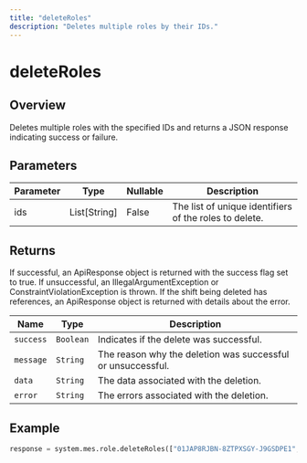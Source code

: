 ```yaml
---
title: "deleteRoles"
description: "Deletes multiple roles by their IDs."
---
```


# deleteRoles

## Overview
Deletes multiple roles with the specified IDs and returns a JSON response indicating success or failure.

## Parameters
| Parameter | Type         | Nullable | Description |
|-----------|--------------|----------|-------------|
| ids       | List[String] | False    | The list of unique identifiers of the roles to delete. |

## Returns

If successful, an ApiResponse object is returned with the success flag set to true. If unsuccessful, an
IllegalArgumentException or ConstraintViolationException is thrown. If the shift being deleted has references, an
ApiResponse object is returned with details about the error.

| Name      | Type      | Description                                                 |
|-----------|-----------|-------------------------------------------------------------|
| `success` | `Boolean` | Indicates if the delete was successful.                     |
| `message` | `String`  | The reason why the deletion was successful or unsuccessful. |
| `data`    | `String`  | The data associated with the deletion.                      |
| `error`   | `String`  | The errors associated with the deletion.                    |

## Example
```python
response = system.mes.role.deleteRoles(["01JAP8RJBN-8ZTPXSGY-J9GSDPE1", "01JAP8R5RT-3FPXQABY-7KQZT6VF"])
```
